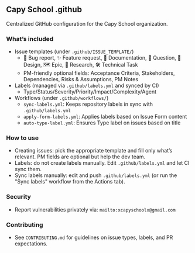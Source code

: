 ## Capy School .github

Centralized GitHub configuration for the Capy School organization.

### What’s included
- Issue templates (under `.github/ISSUE_TEMPLATE/`)
  - 🐛 Bug report, ✨ Feature request, 📝 Documentation, 💬 Question, 🎨 Design, 🗺️ Epic, 🔬 Research, 🛠️ Technical Task
  - PM-friendly optional fields: Acceptance Criteria, Stakeholders, Dependencies, Risks & Assumptions, PM Notes
- Labels (managed via `.github/labels.yml` and synced by CI)
  - Type/Status/Severity/Priority/Impact/Complexity/Agent
- Workflows (under `.github/workflows/`)
  - `sync-labels.yml`: Keeps repository labels in sync with `.github/labels.yml`
  - `apply-form-labels.yml`: Applies labels based on Issue Form content
  - `auto-type-label.yml`: Ensures Type label on issues based on title

### How to use
- Creating issues: pick the appropriate template and fill only what’s relevant. PM fields are optional but help the dev team.
- Labels: do not create labels manually. Edit `.github/labels.yml` and let CI sync them.
- Sync labels manually: edit and push `.github/labels.yml` (or run the "Sync labels" workflow from the Actions tab).

### Security
- Report vulnerabilities privately via: `mailto:xcapyschoolx@gmail.com`

### Contributing
- See `CONTRIBUTING.md` for guidelines on issue types, labels, and PR expectations.